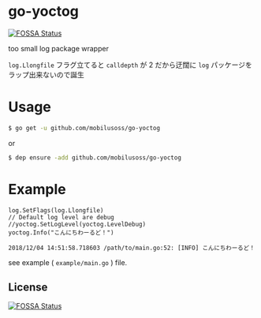 # go-yoctog
[![FOSSA Status](https://app.fossa.io/api/projects/git%2Bgithub.com%2Fmobilusoss%2Fgo-yoctog.svg?type=shield)](https://app.fossa.io/projects/git%2Bgithub.com%2Fmobilusoss%2Fgo-yoctog?ref=badge_shield)


too small log package wrapper

`log.Llongfile` フラグ立てると `calldepth` が 2 だから迂闊に `log` パッケージをラップ出来ないので誕生

# Usage

```bash
$ go get -u github.com/mobilusoss/go-yoctog
```

or

```bash
$ dep ensure -add github.com/mobilusoss/go-yoctog
```

# Example

```golang
log.SetFlags(log.Llongfile)
// Default log level are debug
//yoctog.SetLogLevel(yoctog.LevelDebug)
yoctog.Info("こんにちわーるど！")
```

```text
2018/12/04 14:51:58.718603 /path/to/main.go:52: [INFO] こんにちわーるど！
```

see example ( `example/main.go` ) file.


## License
[![FOSSA Status](https://app.fossa.io/api/projects/git%2Bgithub.com%2Fmobilusoss%2Fgo-yoctog.svg?type=large)](https://app.fossa.io/projects/git%2Bgithub.com%2Fmobilusoss%2Fgo-yoctog?ref=badge_large)